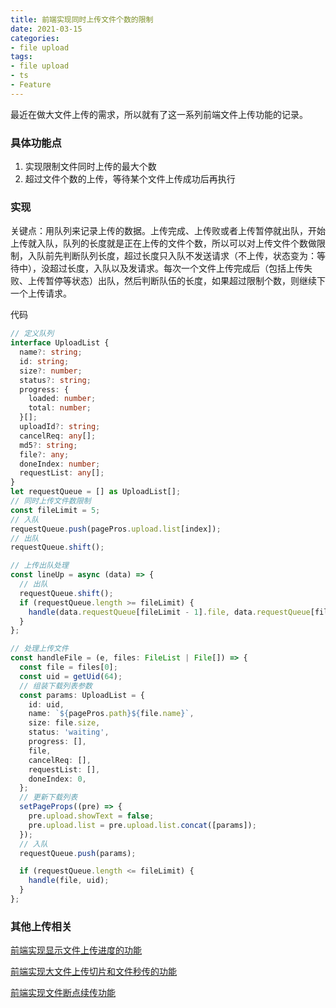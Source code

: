 ```yaml
---
title: 前端实现同时上传文件个数的限制
date: 2021-03-15
categories:
- file upload
tags:
- file upload
- ts
- Feature
---
```




最近在做大文件上传的需求，所以就有了这一系列前端文件上传功能的记录。



### 具体功能点

1. 实现限制文件同时上传的最大个数
2. 超过文件个数的上传，等待某个文件上传成功后再执行



### 实现

关键点：用队列来记录上传的数据。上传完成、上传败或者上传暂停就出队，开始上传就入队，队列的长度就是正在上传的文件个数，所以可以对上传文件个数做限制，入队前先判断队列长度，超过长度只入队不发送请求（不上传，状态变为：等待中），没超过长度，入队以及发请求。每次一个文件上传完成后（包括上传失败、上传暂停等状态）出队，然后判断队伍的长度，如果超过限制个数，则继续下一个上传请求。

代码

```ts
// 定义队列
interface UploadList {
  name?: string;
  id: string;
  size?: number;
  status?: string;
  progress: {
    loaded: number;
    total: number;
  }[];
  uploadId?: string;
  cancelReq: any[];
  md5?: string;
  file?: any;
  doneIndex: number;
  requestList: any[];
}
let requestQueue = [] as UploadList[];
// 同时上传文件数限制
const fileLimit = 5;
// 入队
requestQueue.push(pagePros.upload.list[index]);
// 出队
requestQueue.shift();

// 上传出队处理
const lineUp = async (data) => {
  // 出队
  requestQueue.shift();
  if (requestQueue.length >= fileLimit) {
    handle(data.requestQueue[fileLimit - 1].file, data.requestQueue[fileLimit - 1].id);
  }
};

// 处理上传文件
const handleFile = (e, files: FileList | File[]) => {
  const file = files[0];
  const uid = getUid(64);
  // 组装下载列表参数
  const params: UploadList = {
    id: uid,
    name: `${pagePros.path}${file.name}`,
    size: file.size,
    status: 'waiting',
    progress: [],
    file,
    cancelReq: [],
    requestList: [],
    doneIndex: 0,
  };
  // 更新下载列表
  setPageProps((pre) => {
    pre.upload.showText = false;
    pre.upload.list = pre.upload.list.concat([params]);
  });
  // 入队
  requestQueue.push(params);

  if (requestQueue.length <= fileLimit) {
    handle(file, uid);
  }
};

```





### 其他上传相关

[前端实现显示文件上传进度的功能](https://xudany.github.io/file%20upload/2021/03/13/%E5%89%8D%E7%AB%AF%E5%AE%9E%E7%8E%B0%E6%98%BE%E7%A4%BA%E6%96%87%E4%BB%B6%E4%B8%8A%E4%BC%A0%E8%BF%9B%E5%BA%A6%E5%92%8C%E5%A4%A7%E6%96%87%E4%BB%B6%E5%BF%AB%E4%BC%A0%E5%8A%9F%E8%83%BD/)

[前端实现大文件上传切片和文件秒传的功能](https://xudany.github.io/file%20upload/2021/03/12/%E5%89%8D%E7%AB%AF%E5%AE%9E%E7%8E%B0%E5%A4%A7%E6%96%87%E4%BB%B6%E4%B8%8A%E4%BC%A0%E5%88%87%E7%89%87%E5%92%8C%E6%96%87%E4%BB%B6%E7%A7%92%E4%BC%A0%E7%9A%84%E5%8A%9F%E8%83%BD/)

[前端实现文件断点续传功能]()



